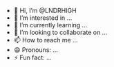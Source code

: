 - 👋 Hi, I’m @LNDRHIGH
- 👀 I’m interested in ...
- 🌱 I’m currently learning ...
- 💞️ I’m looking to collaborate on ...
- 📫 How to reach me ...
- 😄 Pronouns: ...
- ⚡ Fun fact: ...

<!---
LNDRHIGH/LNDRHIGH is a ✨ special ✨ repository because its `README.md` (this file) appears on your GitHub profile.
You can click the Preview link to take a look at your changes.
--->
